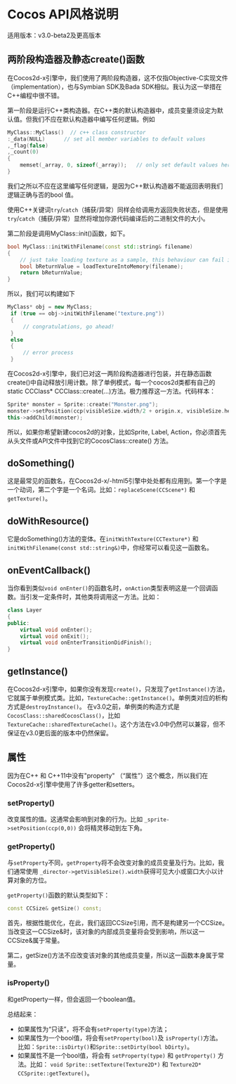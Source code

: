 # Cocos API风格说明适用版本：v3.0-beta2及更高版本## 两阶段构造器及静态create()函数在Cocos2d-x引擎中，我们使用了两阶段构造器，这不仅指Objective-C实现文件（implementation），也与Symbian SDK及Bada SDK相似。我认为这一举措在C++编程中很不错。第一阶段是运行C++类构造器。在C++类的默认构造器中，成员变量须设定为默认值。但我们不应在默认构造器中编写任何逻辑。例如```cppMyClass::MyClass()  // c++ class constructor:_data(NULL)      // set all member variables to default values,_flag(false),_count(0){    memset(_array, 0, sizeof(_array));   // only set default values here, but not logics}```我们之所以不应在这里编写任何逻辑，是因为C++默认构造器不能返回表明我们逻辑正确与否的bool 值。使用C++关键词`try`/`catch`（捕获/异常）同样会给调用方返回失败状态，但是使用`try`/`catch`（捕获/异常）显然将增加你源代码编译后的二进制文件的大小。第二阶段是调用MyClass::init()函数，如下。```cppbool MyClass::initWithFilename(const std::string& filename){    // just take loading texture as a sample, this behaviour can fail if the image file doesn't  exist.     bool bReturnValue = loadTextureIntoMemory(filename);      return bReturnValue;}```所以，我们可以构建如下```cppMyClass* obj = new MyClass; if (true == obj->initWithFilename("texture.png")) {     // congratulations, go ahead! } else {     // error process }```在Cocos2d-x引擎中，我们已对这一两阶段构造器进行包装，并在静态函数create()中自动释放引用计数。除了单例模式，每一个cocos2d类都有自己的static CCClass* CCClass::create(...)方法。极力推荐这一方法。代码样本：```cppSprite* monster = Sprite::create("Monster.png");monster->setPosition(ccp(visibleSize.width/2 + origin.x, visibleSize.height/2 + origin.y));this->addChild(monster);```所以，如果你希望新建cocos2d的对象，比如Sprite, Label, Action，你必须首先从头文件或API文件中找到它的CocosClass::create() 方法。## doSomething()这是最常见的函数名，在Cocos2d-x/-html5引擎中处处都有应用到。第一个字是一个动词，第二个字是一个名词。比如：`replaceScene(CCScene*)` 和 `getTexture()`。## doWithResource()它是doSomething()方法的变体。在`initWithTexture(CCTexture*)` 和 `initWithFilename(const std::string&)`中，你经常可以看见这一函数名。## onEventCallback()当你看到类似`void onEnter()`的函数名时，`onAction`类型表明这是一个回调函数。当引发一定条件时，其他类将调用这一方法。比如：```cppclass Layer{public:    virtual void onEnter();    virtual void onExit();    virtual void onEnterTransitionDidFinish();}```## getInstance()在Cocos2d-x引擎中，如果你没有发现`create()`，只发现了`getInstance()`方法，它就属于单例模式类。比如，`TextureCache::getInstance()`。单例类对应的析构方式是`destroyInstance()`。在v3.0之前，单例类的构造方式是`CocosClass::sharedCocosClass()`，比如`TextureCache::sharedTextureCache()`。这个方法在v3.0中仍然可以兼容，但不保证在v3.0更后面的版本中仍然保留。## 属性因为在C++ 和 C++11中没有"property" （“属性”）这个概念，所以我们在Cocos2d-x引擎中使用了许多getter和setters。### setProperty()改变属性的值。这通常会影响到对象的行为。比如 `_sprite->setPosition(ccp(0,0))` 会将精灵移动到左下角。### getProperty()与`setProperty`不同，`getProperty`将不会改变对象的成员变量及行为。比如，我们通常使用 `_director->getVisibleSize().width`获得可见大小或窗口大小以计算对象的方位。`getProperty()`函数的默认类型如下：```cppconst CCSize& getSize() const;```首先，根据性能优化，在此，我们返回CCSize引用，而不是构建另一个CCSize。当改变这一CCSize&时，该对象的内部成员变量将会受到影响，所以这一CCSize&属于常量。第二，getSize()方法不应改变该对象的其他成员变量，所以这一函数本身属于常量。### isProperty()和getProperty一样，但会返回一个boolean值。总结起来：- 如果属性为“只读”，将不会有`setProperty(type)`方法；- 如果属性为一个bool值，将会有`setProperty(bool)`及 `isProperty()`方法。 比如：`Sprite::isDirty()`和`Sprite::setDirty(bool bDirty)`。- 如果属性不是一个bool值，将会有 `setProperty(type)` 和 `getProperty()` 方法。比如： `void Sprite::setTexture(Texture2D*)` 和 `Texture2D* CCSprite::getTexture()`。